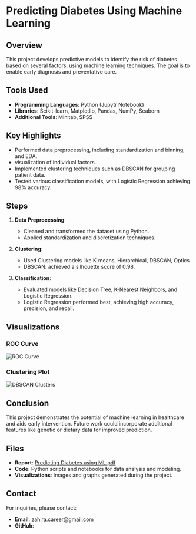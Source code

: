 # Predicting Diabetes Using Machine Learning

## Overview
This project develops predictive models to identify the risk of diabetes based on several factors, using machine learning techniques. The goal is to enable early diagnosis and preventative care.

## Tools Used
- **Programming Languages**: Python (Jupytr Notebook)
- **Libraries**: Scikit-learn, Matplotlib, Pandas, NumPy, Seaborn
- **Additional Tools**: Minitab, SPSS

## Key Highlights
- Performed data preprocessing, including standardization and binning, and EDA.
- visualization of individual factors. 
- Implemented clustering techniques such as DBSCAN for grouping patient data.
- Tested various classification models, with Logistic Regression achieving 98% accuracy.

## Steps
1. **Data Preprocessing**:
   - Cleaned and transformed the dataset using Python.
   - Applied standardization and discretization techniques.

2. **Clustering**:
   - Used Clustering models like K-means, Hierarchical, DBSCAN, Optics
   - DBSCAN: achieved a silhouette score of 0.98.

4. **Classification**:
   - Evaluated models like Decision Tree, K-Nearest Neighbors, and Logistic Regression.
   - Logistic Regression performed best, achieving high accuracy, precision, and recall.

## Visualizations
### ROC Curve
![ROC Curve](roc_curve.png)

### Clustering Plot
![DBSCAN Clusters](clusters.png)

## Conclusion
This project demonstrates the potential of machine learning in healthcare and aids early intervention. Future work could incorporate additional features like genetic or dietary data for improved prediction.

## Files
- **Report**: [Predicting Diabetes using ML.pdf](Predicting_Diabetes_using_ML.pdf)
- **Code**: Python scripts and notebooks for data analysis and modeling.
- **Visualizations**: Images and graphs generated during the project.

## Contact
For inquiries, please contact:
- **Email**: zahira.career@gmail.com
- **GitHub**: 
